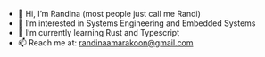 - 👋 Hi, I’m Randina (most people just call me Randi)
- 👀 I’m interested in Systems Engineering and Embedded Systems
- 🌱 I’m currently learning Rust and Typescript
- 📫 Reach me at: randinaamarakoon@gmail.com



<!---
rakoon1208/rakoon1208 is a ✨ special ✨ repository because its `README.md` (this file) appears on your GitHub profile.
You can click the Preview link to take a look at your changes.
--->
